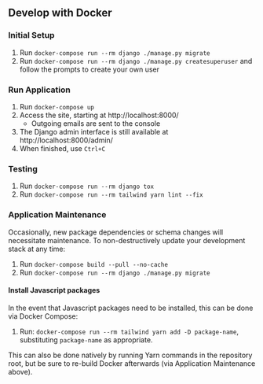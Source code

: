 ## Develop with Docker

### Initial Setup
1. Run `docker-compose run --rm django ./manage.py migrate`
2. Run `docker-compose run --rm django ./manage.py createsuperuser`
   and follow the prompts to create your own user

### Run Application
1. Run `docker-compose up`
2. Access the site, starting at http://localhost:8000/
   * Outgoing emails are sent to the console
3. The Django admin interface is still available at http://localhost:8000/admin/
3. When finished, use `Ctrl+C`

### Testing
1. Run `docker-compose run --rm django tox`
1. Run `docker-compose run --rm tailwind yarn lint --fix`

### Application Maintenance
Occasionally, new package dependencies or schema changes will necessitate
maintenance. To non-destructively update your development stack at any time:
1. Run `docker-compose build --pull --no-cache`
2. Run `docker-compose run --rm django ./manage.py migrate`

#### Install Javascript packages
In the event that Javascript packages need to be installed, this can be done via Docker Compose:
1. Run: `docker-compose run --rm tailwind yarn add -D package-name`,
   substituting `package-name` as appropriate.

This can also be done natively by running Yarn commands in the repository root, but be sure
to re-build Docker afterwards (via Application Maintenance above).
